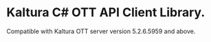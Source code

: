 # Kaltura C# OTT API Client Library.
Compatible with Kaltura OTT server version 5.2.6.5959 and above.
